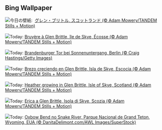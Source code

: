 ## Bing Wallpaper
![](https://www.bing.com/th?id=OHR.SkyeHeather_JA-JP7561347402_UHD.jpg&w=1000)今日の壁紙: &nbsp;[グレン・ブリトル, スコットランド (© Adam Mowery/TANDEM Stills + Motion)](https://www.bing.com/th?id=OHR.SkyeHeather_JA-JP7561347402_UHD.jpg)
<br><br/>
![](https://www.bing.com/th?id=OHR.SkyeHeather_FR-FR0643714401_UHD.jpg&w=1000)Today: [Bruyère à Glen Brittle, île de Skye, Écosse (© Adam Mowery/TANDEM Stills + Motion)](https://www.bing.com/th?id=OHR.SkyeHeather_FR-FR0643714401_UHD.jpg)
<br><br/>
![](https://www.bing.com/th?id=OHR.BrandenburgGate_DE-DE4138430516_UHD.jpg&w=1000)Today: [Brandenburger Tor bei Sonnenuntergang, Berlin (© Craig Hastings/Getty Images)](https://www.bing.com/th?id=OHR.BrandenburgGate_DE-DE4138430516_UHD.jpg)
<br><br/>
![](https://www.bing.com/th?id=OHR.SkyeHeather_ES-ES0179378651_UHD.jpg&w=1000)Today: [Brezo creciendo en Glen Brittle, Isla de Skye, Escocia (© Adam Mowery/TANDEM Stills + Motion)](https://www.bing.com/th?id=OHR.SkyeHeather_ES-ES0179378651_UHD.jpg)
<br><br/>
![](https://www.bing.com/th?id=OHR.SkyeHeather_EN-GB3363939992_UHD.jpg&w=1000)Today: [Heather growing in Glen Brittle, Isle of Skye, Scotland (© Adam Mowery/TANDEM Stills + Motion)](https://www.bing.com/th?id=OHR.SkyeHeather_EN-GB3363939992_UHD.jpg)
<br><br/>
![](https://www.bing.com/th?id=OHR.SkyeHeather_IT-IT9085939814_UHD.jpg&w=1000)Today: [Erica a Glen Brittle, Isola di Skye, Scozia (© Adam Mowery/TANDEM Stills + Motion)](https://www.bing.com/th?id=OHR.SkyeHeather_IT-IT9085939814_UHD.jpg)
<br><br/>
![](https://www.bing.com/th?id=OHR.OxbowBend_PT-BR2338383870_UHD.jpg&w=1000)Today: [Oxbow Bend no Snake River, Parque Nacional de Grand Teton, Wyoming, EUA (© DanitaDelimont.com/AWL Images/SuperStock)](https://www.bing.com/th?id=OHR.OxbowBend_PT-BR2338383870_UHD.jpg)
<br><br/>
